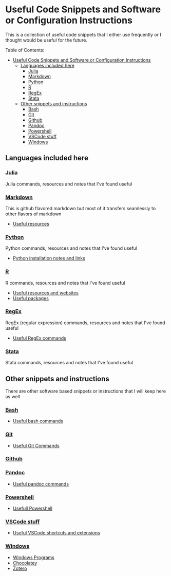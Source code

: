 # Useful Code Snippets and Software or Configuration Instructions

This is a collection of useful code snippets that I either use frequently or I thought would be useful for the future.

Table of Contents:

- [Useful Code Snippets and Software or Configuration Instructions](#useful-code-snippets-and-software-or-configuration-instructions)
    - [Languages included here](#languages-included-here)
        - [Julia](#julia)
        - [Markdown](#markdown)
        - [Python](#python)
        - [R](#r)
        - [RegEx](#regex)
        - [Stata](#stata)
    - [Other snippets and instructions](#other-snippets-and-instructions)
        - [Bash](#bash)
        - [Git](#git)
        - [Github](#github)
        - [Pandoc](#pandoc)
        - [Powershell](#powershell)
        - [VSCode stuff](#vscode-stuff)
        - [Windows](#windows)

## Languages included here

### [Julia](https://julialang.org/)

Julia commands, resources and notes that I've found useful

### [Markdown](https://github.github.com/gfm/)

This is github flavored markdown but most of it transfers seamlessly to other flavors of markdown

- [Useful resources](programming_languages/markdown/markdown_resources.md)

### [Python](https://www.python.org/)

Python commands, resources and notes that I've found useful

- [Python installation notes and links](programming_languages/python/python_install.md)

### [R](https://www.r-project.org/)

R commands, resources and notes that I've found useful

- [Useful resources and websites](programming_languages/R/r_resources.md)
- [Useful packages](programming_languages/R/r_useful_packages.md)

### [RegEx](https://en.wikipedia.org/wiki/Regular_expression)

RegEx (regular expression) commands, resources and notes that I've found useful

- [Useful RegEx commands](programming_languages/regex/regex.md)

### [Stata](https://www.stata.com/)

Stata commands, resources and notes that I've found useful

## Other snippets and instructions

There are other software based snippets or instructions that I will keep here as well

### [Bash](https://www.gnu.org/software/bash/)

- [Useful bash commands](other_software/bash.md)

### [Git](https://git-scm.com/)

- [Useful Git Commands](other_software/git.md)

### [Github](https://github.com/)

### [Pandoc](https://pandoc.org/)

- [Useful pandoc commands](other_software/pandoc_commands.md)

### [Powershell](https://docs.microsoft.com/en-us/powershell/)

- [Usefull Powershell](other_software/powershell.md)

### [VSCode stuff](https://code.visualstudio.com/)

- [Useful VSCode shortcuts and extensions](other_software/vscode.md)

### [Windows](https://www.microsoft.com/en-us/windows)

- [Windows Programs](other_software/windows_program_instructions/windows_programs.md)
- [Chocolatey](other_software/windows_program_instructions/chocolatey.md)
- [Zotero](other_software/windows_program_instructions/zotero.md)
